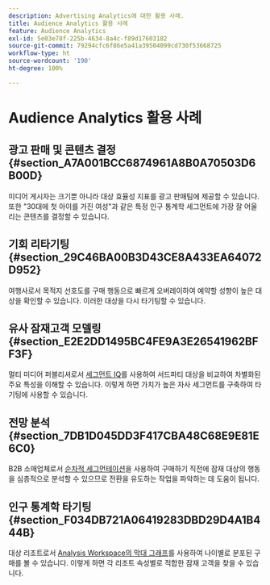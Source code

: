 ```yaml
---
description: Advertising Analytics에 대한 활용 사례.
title: Audience Analytics 활용 사례
feature: Audience Analytics
exl-id: 5e03e78f-225b-4634-8a4c-f89d17603182
source-git-commit: 79294cfc6f86e5a41a39504099cd730f53668725
workflow-type: ht
source-wordcount: '190'
ht-degree: 100%

---
```


# Audience Analytics 활용 사례

## 광고 판매 및 콘텐츠 결정 {#section_A7A001BCC6874961A8B0A70503D6B00D}

미디어 게시자는 크기뿐 아니라 대상 효율성 지표를 광고 판매팀에 제공할 수 있습니다. 또한 &quot;30대에 첫 아이를 가진 여성&quot;과 같은 특정 인구 통계학 세그먼트에 가장 잘 어울리는 콘텐츠를 결정할 수 있습니다.

## 기회 리타기팅 {#section_29C46BA00B3D43CE8A433EA64072D952}

여행사로서 목적지 선호도를 구매 행동으로 빠르게 오버레이하여 예약할 성향이 높은 대상을 확인할 수 있습니다. 이러한 대상을 다시 타기팅할 수 있습니다.

## 유사 잠재고객 모델링 {#section_E2E2DD1495BC4FE9A3E26541962BFF3F}

멀티 미디어 퍼블리셔로서 [세그먼트 IQ](https://experienceleague.adobe.com/docs/analytics/analyze/analysis-workspace/panels/segment-comparison/segment-comparison.html?lang=ko-KR)를 사용하여 서드파티 대상을 비교하여 차별화된 주요 특성을 이해할 수 있습니다. 이렇게 하면 가치가 높은 자사 세그먼트를 구축하여 타기팅에 사용할 수 있습니다.

## 전망 분석 {#section_7DB1D045DD3F417CBA48C68E9E81E6C0}

B2B 소매업체로서 [순차적 세그먼테이션](https://experienceleague.adobe.com/docs/analytics/components/segmentation/segmentation-workflow/seg-sequential-build.html?lang=ko-KR)을 사용하여 구매하기 직전에 잠재 대상의 행동을 심층적으로 분석할 수 있으므로 전환을 유도하는 작업을 파악하는 데 도움이 됩니다.

## 인구 통계학 타기팅 {#section_F034DB721A06419283DBD29D4A1B444B}

대상 리조트로서 [Analysis Workspace의 막대 그래프](https://experienceleague.adobe.com/docs/analytics/analyze/analysis-workspace/visualizations/histogram.html?lang=ko-KR)를 사용하여 나이별로 분포된 구매를 볼 수 있습니다. 이렇게 하면 각 리조트 속성별로 적합한 잠재 고객을 찾을 수 있습니다.
